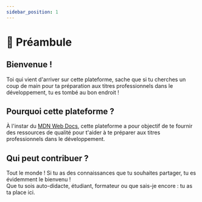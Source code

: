 ```yaml
---
sidebar_position: 1
---
```


# 📜 Préambule

## Bienvenue !

Toi qui vient d'arriver sur cette plateforme, sache que si tu cherches un coup de main pour ta préparation aux titres professionnels dans le développement, tu es tombé au bon endroit !

## Pourquoi cette plateforme ?

À l'instar du [MDN Web Docs](https://developer.mozilla.org/fr/), cette plateforme a pour objectif de te fournir des ressources de qualité pour t'aider à te préparer aux titres professionnels dans le développement.

## Qui peut contribuer ?

Tout le monde ! Si tu as des connaissances que tu souhaites partager, tu es évidemment le bienvenu !  
Que tu sois auto-didacte, étudiant, formateur ou que sais-je encore : tu as ta place ici.
